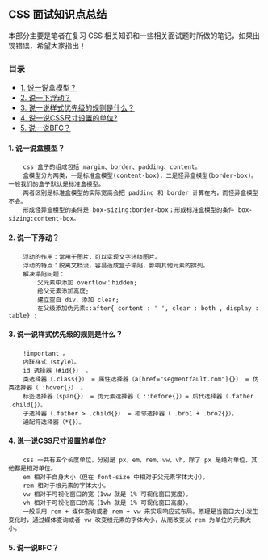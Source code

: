 ## CSS 面试知识点总结

本部分主要是笔者在复习 CSS 相关知识和一些相关面试题时所做的笔记，如果出现错误，希望大家指出！

### 目录

* [1. 说一说盒模型？](#1.-说一说盒模型)
* [2. 说一下浮动？](#2.-说一下浮动？)
* [3. 说一说样式优先级的规则是什么？](#3.-说一说样式优先级的规则是什么？)
* [4. 说一说CSS尺寸设置的单位?](#4.-说一说CSS尺寸设置的单位?)
* [5. 说一说BFC？](#5.-说一说BFC？)

#### 1. 说一说盒模型？

```
	css 盒子的组成包括 margin、border、padding、content。
	盒模型分为两类，一是标准盒模型(content-box)，二是怪异盒模型(border-box)。一般我们的盒子默认是标准盒模型。
	两者区别是标准盒模型的实际宽高会把 padding 和 border 计算在内，而怪异盒模型不会。
	形成怪异盒模型的条件是 box-sizing:border-box；形成标准盒模型的条件 box-sizing:content-box。
```

#### 2. 说一下浮动？

```
    浮动的作用：常用于图片，可以实现文字环绕图片。
    浮动的特点：脱离文档流，容易造成盒子塌陷，影响其他元素的排列。
    解决塌陷问题： 
    	父元素中添加 overflow：hidden; 
    	给父元素添加高度; 
    	建立空白 div，添加 clear; 
    	在父级添加伪元素::after{ content : ' ', clear : both , display : table} ; 
```

#### 3. 说一说样式优先级的规则是什么？

```
    !important 。
    内联样式（style）。
    id 选择器（#id{}） 。
    类选择器（.class{}） = 属性选择器（a[href="segmentfault.com"]{}） = 伪类选择器（ :hover{}） 。
    标签选择器（span{}） = 伪元素选择器（ ::before{}）= 后代选择器（.father .child{}）。
    子选择器（.father > .child{}） = 相邻选择器（ .bro1 + .bro2{}）。
    通配符选择器（*{}）。
```

#### 4. 说一说CSS尺寸设置的单位?

```
	css 一共有五个长度单位，分别是 px，em，rem，vw，vh，除了 px 是绝对单位，其他都是相对单位。
	em 相对于自身大小（但在 font-size 中相对于父元素字体大小）。
	rem 相对于根元素的字体大小。
	vw 相对于可视化窗口的宽（1vw 就是 1% 可视化窗口宽度）。
	vh 相对于可视化窗口的高（1vh 就是 1% 可视化窗口高度）。
	一般采用 rem + 媒体查询或者 rem + vw 来实现响应式布局。原理是当窗口大小发生变化时，通过媒体查询或者 vw 改变根元素的字体大小，从而改变以 rem 为单位的元素大小。
```

#### 5. 说一说BFC？

```

```

